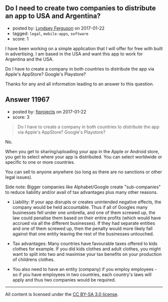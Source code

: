 ## Do I need to create two companies to distribute an app to USA and Argentina?

- posted by: [Lyndsey Ferguson](https://stackexchange.com/users/27284/lyndsey-ferguson) on 2017-01-22
- tagged: `legal`, `mobile-apps`, `software`
- score: 1

I have been working on a simple application that I will offer for free with built in advertising. I am based in the USA and want this app to work for Argentina and the USA. 

Do I have to create a company in both countries to distribute the app via Apple's AppStore? Google's Playstore?

Thanks for any and all information leading to an answer to this question.



## Answer 11967

- posted by: [fiprojects](https://stackexchange.com/users/5370155/fiprojects) on 2017-01-22
- score: 3

> Do I have to create a company in both countries to distribute the app via Apple's AppStore? Google's Playstore?

No.

When you get to sharing/uploading your app in the Apple or Android store, you get to select where your app is distributed. You can select worldwide or specific to one or more countries. 

You can sell to anyone anywhere (so long as there are no sanctions or other legal issues).

Side note:
Bigger companies like Alphabet/Google create "sub-companies" to reduce liability and/or avail of tax advantages plus many other reasons. 

 - Liability: If your app disrupts or creates unintended negative
   effects, the company would be held accountable. Thus if all of
   Googles many businesses fell under one umbrella, and one of them
   screwed up, the law could penalise them based on their entire profits (which
   would have accrued via all the different businesses). If they
   had separate entities and one of them screwed up, then the penalty
   would more likely fall against that one entity leaving the rest of
   the businesses untouched.

 - Tax advantages: Many countries have favourable taxes offered to kids
   clothes for example. If you did kids clothes and adult clothes, you
   might want to split into two and maximise your tax benefits on your
   production of childrens clothes.

 - You also need to have an entity (company) if you employ employees -
   so if you have employees in two countries, each country's laws will
   apply and thus two companies would be required.





---

All content is licensed under the [CC BY-SA 3.0 license](https://creativecommons.org/licenses/by-sa/3.0/).
